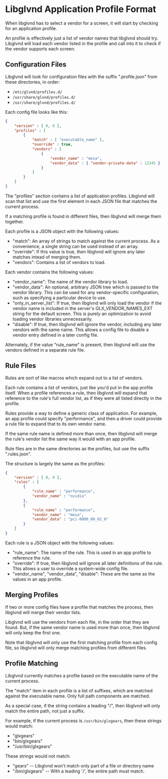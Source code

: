 # Libglvnd Application Profile Format

When libglvnd has to select a vendor for a screen, it will start by checking
for an application profile.

An profile is effectively just a list of vendor names that libglvnd should try.
Libglvnd will load each vendor listed in the profile and call into it to check
if the vendor supports each screen.

## Configuration Files

Libglvnd will look for configuration files with the suffix ".profile.json" from these
directories, in order:
* `/etc/glvnd/profiles.d/`
* `/usr/share/glvnd/profiles.d/`
* `/usr/share/glvnd/profiles.d/`

Each config file looks like this:

```JSON
{
	"version" : [ 0, 0 ],
	"profiles" : [
		{
			"match" : [ "executable_name" ],
			"override" : true,
			"vendors" : [
				{
					"vendor_name" : "mesa",
					"vendor_data" : { "vendor-private-data" : 12345 }
				}
			]
		}
	]
}
```

The "profiles" section contains a list of application profiles. Libglvnd will
scan that list and use the first element in each JSON file that matches the
current process.

If a matching profile is found in different files, then libglvnd will merge
them together.

Each profile is a JSON object with the following values:
* "match": An array of strings to match against the current process. As a
  convenience, a single string can be used instead of an array.
* "override": If this value is true, then libglvnd will ignore any later
  matches intead of merging them.
* "vendors": Contains a list of vendors to load.

Each vendor contains the following values:
* "vendor\_name": The name of the vendor library to load.
* "vendor\_data": An optional, arbitrary JSON tree which is passed to the
  vendor library. This can be used for any vendor-specific configuration, such
  as specifying a particular device to use.
* "only\_in\_server\_list": If true, then libglvnd will only load the vendor
  if the vendor name is included in the server's GLX\_VENDOR\_NAMES\_EXT string
  for the default screen. This is purely an optimization to avoid loading
  vendor libraries unnecessarily.
* "disable": If true, then libglvnd will ignore the vendor, including any
  later vendors with the same name. This allows a config file to disable a
  vendor entry defined in a later config file.

Alternately, if the value "rule\_name" is present, then libglvnd will use the
vendors defined in a separate rule file.

## Rule Files

Rules are sort of like macros which expand out to a list of vendors.

Each rule contains a list of vendors, just like you'd put in the app profile
itself. When a profile references a rule, then libglvnd will expand that
reference to the rule's full vendor list, as if they were all listed directly
in the profile.

Rules provide a way to define a generic class of application. For example, an
app profile could specify "performance", and then a driver could provide a rule
file to expand that to its own vendor name.

If the same rule name is defined more than once, then libglvnd will merge the
rule's vendor list the same way it would with an app profile.

Rule files are in the same directories as the profiles, but use the suffix
".rules.json".

The structure is largely the same as the profiles:
```JSON
{
	"version" : [ 0, 0 ],
	"rules" : [
		{
			"rule_name" : "performance",
			"vendor_name" : "nvidia"
		},
		{
			"rule_name" : "performance",
			"vendor_name" : "mesa",
			"vendor_data" : "pci-0000_00_02_0"
		}
	]
}
```

Each rule is a JSON object with the following values:
* "rule\_name": The name of the rule. This is used in an app profile to
  reference the rule.
* "override": If true, then libglvnd will ignore all later definitions of the
  rule. This allows a user to override a system-wide config file.
* "vendor\_name", "vendor\_data", "disable": These are the same as the values
  in an app profile.

## Merging Profiles

If two or more config files have a profile that matches the process, then
libglvnd will merge their vendor lists.

Libglvnd will use the vendors from each file, in the order that they are found.
But, if the same vendor name is used more than once, then libglvnd will only
keep the first one.

Note that libglvnd will only use the first matching profile from each config
file, so libglvnd will only merge matching profiles from different files.

## Profile Matching

Libglvnd currently matches a profile based on the executable name of the
current process.

The "match" item in each profile is a list of suffixes, which are matched
against the executable name. Only full path components are matched.

As a special case, if the string contains a leading "/", then libglvnd will
only match the entire path, not just a suffix.

For example, if the current process is `/usr/bin/glxgears`, then these strings
would match:
* "glxgears"
* "bin/glxgears"
* "/usr/bin/glxgears"

These strings would not match:
* "gears" -- Libglvnd won't match only part of a file or directory name
* "/bin/glxgears" -- With a leading '/', the entire path must match.
